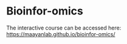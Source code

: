 # Bioinfor-omics
The interactive course can be accessed here: https://maayanlab.github.io/bioinfor-omics/
